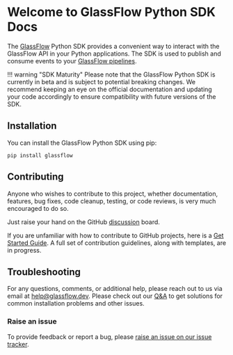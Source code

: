 # Welcome to GlassFlow Python SDK Docs

The [GlassFlow](https://www.glassflow.dev/) Python SDK provides a convenient way to interact with the GlassFlow API in your Python applications. The SDK is used to publish and consume events to your [GlassFlow pipelines](https://www.glassflow.dev/docs/concepts/pipeline).

!!! warning "SDK Maturity"
    Please note that the GlassFlow Python SDK is currently in beta and is subject to potential breaking changes. We recommend keeping an eye on the official documentation and updating your code accordingly to ensure compatibility with future versions of the SDK.


## Installation

You can install the GlassFlow Python SDK using pip:

```shell
pip install glassflow
```

## Contributing

Anyone who wishes to contribute to this project, whether documentation, features, bug fixes, code cleanup, testing, or code reviews, is very much encouraged to do so.

Just raise your hand on the GitHub [discussion](https://github.com/glassflow/glassflow-python-sdk/discussions) board.

If you are unfamiliar with how to contribute to GitHub projects, here is a [Get Started Guide](https://docs.github.com/en/get-started/quickstart/contributing-to-projects). A full set of contribution guidelines, along with templates, are in progress.

## Troubleshooting

For any questions, comments, or additional help, please reach out to us via email at [help@glassflow.dev](mailto:help@glassflow.dev).
Please check out our [Q&A](https://github.com/glassflow/glassflow-python-sdk/discussions/categories/q-a) to get solutions for common installation problems and other issues.

### Raise an issue

To provide feedback or report a bug, please [raise an issue on our issue tracker](https://github.com/glassflow/glassflow-python-sdk/issues).

